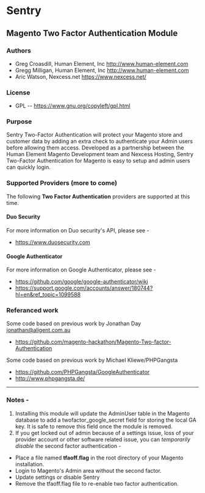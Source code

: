# Sentry
## Magento Two Factor Authentication Module

### Authors
- Greg Croasdill, Human Element, Inc http://www.human-element.com
- Gregg Milligan, Human Element, Inc http://www.human-element.com
- Aric Watson, Nexcess.net     https://www.nexcess.net/

### License  
- GPL  -- https://www.gnu.org/copyleft/gpl.html

### Purpose
Sentry Two-Factor Authentication will protect your Magento store and customer data by adding an extra check to authenticate your Admin users before allowing them access. Developed as a partnership between the Human Element Magento Development team and Nexcess Hosting, Sentry Two-Factor Authentication for Magento is easy to setup and admin users can quickly login.

### Supported Providers (more to come)
The following __Two Factor Authentication__ providers are supported at this time.
#### Duo Security
For more information on Duo security's API, please see -
- https://www.duosecurity.com

#### Google Authenticator
For more information on Google Authenticator, please see -
- https://github.com/google/google-authenticator/wiki
- https://support.google.com/accounts/answer/180744?hl=en&ref_topic=1099588

### Referanced work

Some code based on previous work by Jonathan Day jonathan@aligent.com.au
- https://github.com/magento-hackathon/Magento-Two-factor-Authentication

Some code based on previous work by Michael Kliewe/PHPGangsta
- https://github.com/PHPGangsta/GoogleAuthenticator
- http://www.phpgangsta.de/

----
### Notes -
1. Installing this module will update the AdminUser table in the Magento database to add a twofactor_google_secret
field for storing the local GA key. It is safe to remove this field once the module is removed.
1. If you get locked out of admin because of a settings issue, loss of your provider account or other software related issue, you can *temporarily disable* the second factor authentication - 
 - Place a file named __tfaoff.flag__ in the root directory of your Magento installation.
 - Login to Magento's Admin area without the second factor.  
 - Update settings or disable Sentry
 - Remove the tfaoff.flag file to re-enable two factor authentication.
